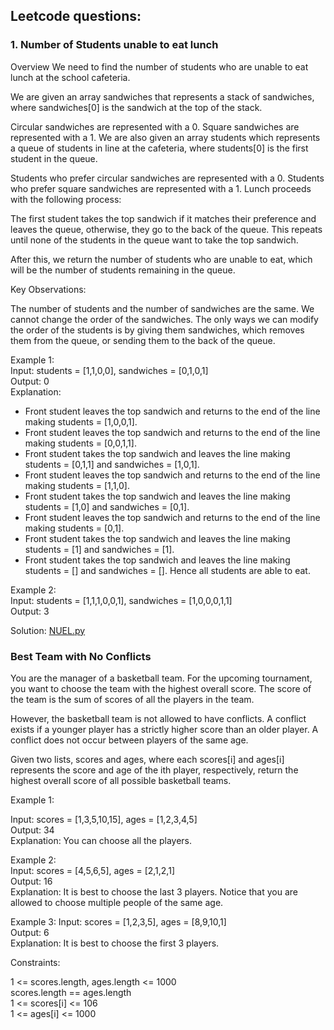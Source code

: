 ## Leetcode questions:
### 1. Number of Students unable to eat lunch
Overview
We need to find the number of students who are unable to eat lunch at the school cafeteria.

We are given an array sandwiches that represents a stack of sandwiches, where sandwiches[0] is the sandwich at the top of the stack.

Circular sandwiches are represented with a 0.
Square sandwiches are represented with a 1.
We are also given an array students which represents a queue of students in line at the cafeteria, where students[0] is the first student in the queue.

Students who prefer circular sandwiches are represented with a 0.
Students who prefer square sandwiches are represented with a 1.
Lunch proceeds with the following process:

The first student takes the top sandwich if it matches their preference and leaves the queue, otherwise, they go to the back of the queue. This repeats until none of the students in the queue want to take the top sandwich.

After this, we return the number of students who are unable to eat, which will be the number of students remaining in the queue.

Key Observations:

The number of students and the number of sandwiches are the same.
We cannot change the order of the sandwiches.
The only ways we can modify the order of the students is by giving them sandwiches, which removes them from the queue, or sending them to the back of the queue.

Example 1:  
Input: students = [1,1,0,0], sandwiches = [0,1,0,1]  
Output: 0  
Explanation:
- Front student leaves the top sandwich and returns to the end of the line making students = [1,0,0,1].
- Front student leaves the top sandwich and returns to the end of the line making students = [0,0,1,1].
- Front student takes the top sandwich and leaves the line making students = [0,1,1] and sandwiches = [1,0,1].
- Front student leaves the top sandwich and returns to the end of the line making students = [1,1,0].
- Front student takes the top sandwich and leaves the line making students = [1,0] and sandwiches = [0,1].
- Front student leaves the top sandwich and returns to the end of the line making students = [0,1].
- Front student takes the top sandwich and leaves the line making students = [1] and sandwiches = [1].
- Front student takes the top sandwich and leaves the line making students = [] and sandwiches = [].
Hence all students are able to eat.

Example 2:  
Input: students = [1,1,1,0,0,1], sandwiches = [1,0,0,0,1,1]  
Output: 3  


Solution: [NUEL.py](https://github.com/absognety/Competitive-Coding-Platforms/blob/master/LeetCode/NUEL.py)  


### Best Team with No Conflicts  
You are the manager of a basketball team. For the upcoming tournament, you want to choose the team with the highest overall score. The score of the team is the sum of scores of all the players in the team.  

However, the basketball team is not allowed to have conflicts. A conflict exists if a younger player has a strictly higher score than an older player. A conflict does not occur between players of the same age.  

Given two lists, scores and ages, where each scores[i] and ages[i] represents the score and age of the ith player, respectively, return the highest overall score of all possible basketball teams.

 

Example 1:  

Input: scores = [1,3,5,10,15], ages = [1,2,3,4,5]  
Output: 34  
Explanation: You can choose all the players.  

Example 2:  
Input: scores = [4,5,6,5], ages = [2,1,2,1]  
Output: 16  
Explanation: It is best to choose the last 3 players. Notice that you are allowed to choose multiple people of the same age.  

Example 3:
Input: scores = [1,2,3,5], ages = [8,9,10,1]  
Output: 6  
Explanation: It is best to choose the first 3 players.  
 

Constraints:  

1 <= scores.length, ages.length <= 1000  
scores.length == ages.length  
1 <= scores[i] <= 106  
1 <= ages[i] <= 1000  
